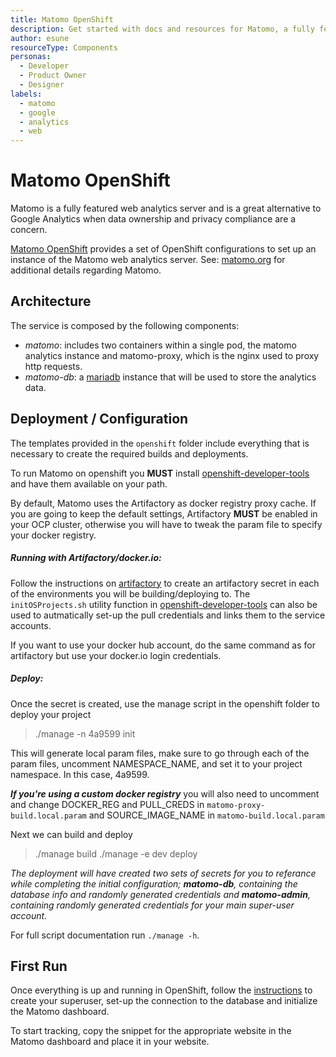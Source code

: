 ```yaml
---
title: Matomo OpenShift
description: Get started with docs and resources for Matomo, a fully featured web analytics server. It's a great alternative to Google Analytics when data ownership and privacy compliance are a concern.
author: esune
resourceType: Components
personas:
  - Developer
  - Product Owner
  - Designer
labels:
  - matomo
  - google
  - analytics
  - web
---
```


# Matomo OpenShift

Matomo is a fully featured web analytics server and is a great alternative to Google Analytics when data ownership and privacy compliance are a concern.

[Matomo OpenShift](https://github.com/BCDevOps/matomo-openshift) provides a set of OpenShift configurations to set up an instance of the Matomo web analytics server. See: [matomo.org](https://matomo.org/) for additional details regarding Matomo.

## Architecture

The service is composed by the following components:

- _matomo_: includes two containers within a single pod, the matomo analytics instance and matomo-proxy, which is the nginx used to proxy http requests.
- _matomo-db_: a [mariadb](https://mariadb.org) instance that will be used to store the analytics data.

## Deployment / Configuration

The templates provided in the `openshift` folder include everything that is necessary to create the required builds and deployments.

To run Matomo on openshift you **MUST** install [openshift-developer-tools](https://github.com/BCDevOps/openshift-developer-tools) and have them available on your path.

By default, Matomo uses the Artifactory as docker registry proxy cache. If you are going to keep the default settings, Artifactory **MUST** be enabled in your OCP cluster, otherwise you will have to tweak the param file to specify your docker registry.

##### Running with Artifactory/docker.io:

Follow the instructions on [artifactory](https://developer.gov.bc.ca/Artifact-Repositories) to create an artifactory secret in each of the environments
you will be building/deploying to. The `initOSProjects.sh` utility function in [openshift-developer-tools](https://github.com/BCDevOps/openshift-developer-tools) can also be used to autmatically set-up the pull credentials and links them to the service accounts.

If you want to use your docker hub account, do the same command as for artifactory but use your docker.io login credentials.

##### Deploy:

Once the secret is created, use the manage script in the openshift folder to deploy your project

> ./manage -n 4a9599 init

This will generate local param files, make sure to go through each of the param files, uncomment NAMESPACE_NAME, and set it to your project namespace. In this case, 4a9599.

**_If you're using a custom docker registry_** you will also need to uncomment and change DOCKER_REG and PULL_CREDS in `matomo-proxy-build.local.param` and SOURCE_IMAGE_NAME in `matomo-build.local.param`

Next we can build and deploy

> ./manage build
> ./manage -e dev deploy

_The deployment will have created two sets of secrets for you to referance while completing the initial configuration; **matomo-db**, containing the database info and randomly generated credentials and **matomo-admin**, containing randomly generated credentials for your main super-user account._

For full script documentation run `./manage -h`.

## First Run

Once everything is up and running in OpenShift, follow the [instructions](https://matomo.org/docs/installation/#the-5-minute-matomo-installation) to create your superuser, set-up the connection to the database and initialize the Matomo dashboard.

To start tracking, copy the snippet for the appropriate website in the Matomo dashboard and place it in your website.
